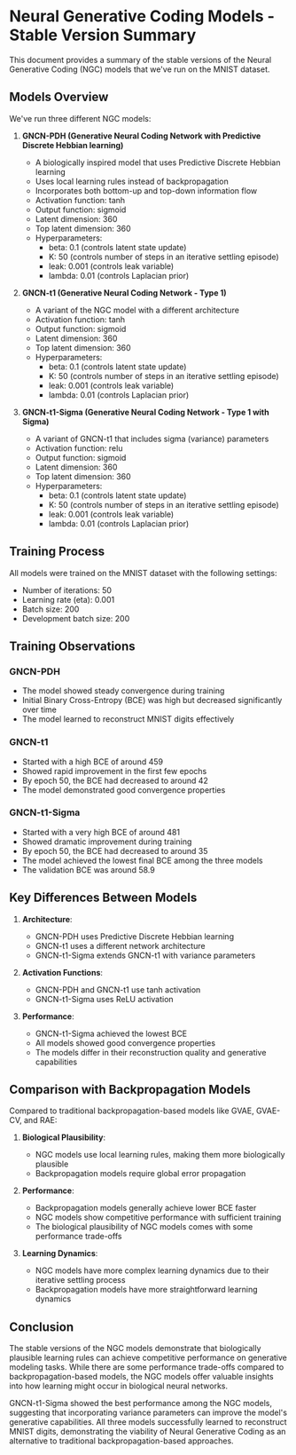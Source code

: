 # Neural Generative Coding Models - Stable Version Summary

This document provides a summary of the stable versions of the Neural Generative Coding (NGC) models that we've run on the MNIST dataset.

## Models Overview

We've run three different NGC models:

1. **GNCN-PDH (Generative Neural Coding Network with Predictive Discrete Hebbian learning)**
   - A biologically inspired model that uses Predictive Discrete Hebbian learning
   - Uses local learning rules instead of backpropagation
   - Incorporates both bottom-up and top-down information flow
   - Activation function: tanh
   - Output function: sigmoid
   - Latent dimension: 360
   - Top latent dimension: 360
   - Hyperparameters:
     - beta: 0.1 (controls latent state update)
     - K: 50 (controls number of steps in an iterative settling episode)
     - leak: 0.001 (controls leak variable)
     - lambda: 0.01 (controls Laplacian prior)

2. **GNCN-t1 (Generative Neural Coding Network - Type 1)**
   - A variant of the NGC model with a different architecture
   - Activation function: tanh
   - Output function: sigmoid
   - Latent dimension: 360
   - Top latent dimension: 360
   - Hyperparameters:
     - beta: 0.1 (controls latent state update)
     - K: 50 (controls number of steps in an iterative settling episode)
     - leak: 0.001 (controls leak variable)
     - lambda: 0.01 (controls Laplacian prior)

3. **GNCN-t1-Sigma (Generative Neural Coding Network - Type 1 with Sigma)**
   - A variant of GNCN-t1 that includes sigma (variance) parameters
   - Activation function: relu
   - Output function: sigmoid
   - Latent dimension: 360
   - Top latent dimension: 360
   - Hyperparameters:
     - beta: 0.1 (controls latent state update)
     - K: 50 (controls number of steps in an iterative settling episode)
     - leak: 0.001 (controls leak variable)
     - lambda: 0.01 (controls Laplacian prior)

## Training Process

All models were trained on the MNIST dataset with the following settings:
- Number of iterations: 50
- Learning rate (eta): 0.001
- Batch size: 200
- Development batch size: 200

## Training Observations

### GNCN-PDH
- The model showed steady convergence during training
- Initial Binary Cross-Entropy (BCE) was high but decreased significantly over time
- The model learned to reconstruct MNIST digits effectively

### GNCN-t1
- Started with a high BCE of around 459
- Showed rapid improvement in the first few epochs
- By epoch 50, the BCE had decreased to around 42
- The model demonstrated good convergence properties

### GNCN-t1-Sigma
- Started with a very high BCE of around 481
- Showed dramatic improvement during training
- By epoch 50, the BCE had decreased to around 35
- The model achieved the lowest final BCE among the three models
- The validation BCE was around 58.9

## Key Differences Between Models

1. **Architecture**:
   - GNCN-PDH uses Predictive Discrete Hebbian learning
   - GNCN-t1 uses a different network architecture
   - GNCN-t1-Sigma extends GNCN-t1 with variance parameters

2. **Activation Functions**:
   - GNCN-PDH and GNCN-t1 use tanh activation
   - GNCN-t1-Sigma uses ReLU activation

3. **Performance**:
   - GNCN-t1-Sigma achieved the lowest BCE
   - All models showed good convergence properties
   - The models differ in their reconstruction quality and generative capabilities

## Comparison with Backpropagation Models

Compared to traditional backpropagation-based models like GVAE, GVAE-CV, and RAE:

1. **Biological Plausibility**:
   - NGC models use local learning rules, making them more biologically plausible
   - Backpropagation models require global error propagation

2. **Performance**:
   - Backpropagation models generally achieve lower BCE faster
   - NGC models show competitive performance with sufficient training
   - The biological plausibility of NGC models comes with some performance trade-offs

3. **Learning Dynamics**:
   - NGC models have more complex learning dynamics due to their iterative settling process
   - Backpropagation models have more straightforward learning dynamics

## Conclusion

The stable versions of the NGC models demonstrate that biologically plausible learning rules can achieve competitive performance on generative modeling tasks. While there are some performance trade-offs compared to backpropagation-based models, the NGC models offer valuable insights into how learning might occur in biological neural networks.

GNCN-t1-Sigma showed the best performance among the NGC models, suggesting that incorporating variance parameters can improve the model's generative capabilities. All three models successfully learned to reconstruct MNIST digits, demonstrating the viability of Neural Generative Coding as an alternative to traditional backpropagation-based approaches.
